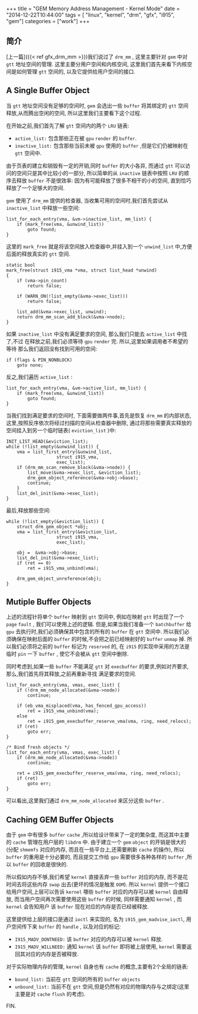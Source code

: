 +++
title = "GEM Memory Address Management - Kernel Mode"
date = "2014-12-22T10:44:00"
tags = [ "linux", "kernel", "drm", "gfx", "i915", "gem"]
categories = ["work"]
+++

## 简介

[上一篇]({{< ref gfx_drm_mm >}})我们说过了 `drm_mm` ,
这里主要针对 `gem` 中对 `gtt` 地址空间的管理.
这里主要分用户空间和内核空间, 这里我们首先来看下内核空间是如何管理 `gtt` 空间的,
以及它提供给用户空间的接口.

## A Single Buffer Object

当 `gtt` 地址空间没有足够的空间时, `gem` 会选出一些 `buffer` 将其绑定的 `gtt`
空间释放,从而腾出空闲的空间,
所以这里我们主要看下这个过程.

在开始之前,我们首先了解 `gtt` 空间内的两个 `LRU` 链表:

- `active_list:` 包含那些正在被 `gpu` `render` 的 `buffer`.
- `inactive_list:` 包含那些当前未被 `gpu` 使用的 `buffer` ,但是它们仍被映射在 `gtt` 空间中.

由于页表的建立和销毁有一定的开销,同时 `buffer` 的大小各异,
而通过 `gtt` 可以访问的空间只是其中比较小的一部分,
所以简单的从 `inactive` 链表中按照 `LRU` 的顺序去释放 `buffer`
不是很效率: 因为有可能释放了很多不相干的小的空间,
直到恰巧释放了一个足够大的空间.

`gem` 使用了 `drm_mm` 提供的检查器,
当收集可用的空间时,我们首先尝试从 `inactive_list` 中释放一些空间:

```
list_for_each_entry(vma, &vm->inactive_list, mm_list) {
	if (mark_free(vma, &unwind_list))
		goto found;
}
```

这里的 `mark_free` 就是将该空间放入检查器中,并挂入到一个 `unwind_list`
中,方便后面的释放真实的 `gtt` 空间.

```
static bool
mark_free(struct i915_vma *vma, struct list_head *unwind)
{
	if (vma->pin_count)
		return false;

	if (WARN_ON(!list_empty(&vma->exec_list)))
		return false;

	list_add(&vma->exec_list, unwind);
	return drm_mm_scan_add_block(&vma->node);
}
```

如果 `inactive_list` 中没有满足要求的空间,
那么我们只能去 `active_list` 中找了,不过
在释放之前,我们必须等待 `gpu` `render` 完.
所以,这里如果调用者不希望的等待
那么我们返回没有找到可用的空间:

```
if (flags & PIN_NONBLOCK)
	goto none;
```

反之,我们遍历 `active_list` :

```
list_for_each_entry(vma, &vm->active_list, mm_list) {
	if (mark_free(vma, &unwind_list))
		goto found;
}
```

当我们找到满足要求的空间时,
下面需要做两件事,首先是恢复 `drm_mm` 的内部状态,
这里,按照反序依次将经过扫描的空间从检查器中删除,
通过将那些需要真实释放的空间挂入到另一个临时链表( `eviction_list` )中:

```
INIT_LIST_HEAD(&eviction_list);
while (!list_empty(&unwind_list)) {
	vma = list_first_entry(&unwind_list,
			       struct i915_vma,
			       exec_list);
	if (drm_mm_scan_remove_block(&vma->node)) {
		list_move(&vma->exec_list, &eviction_list);
		drm_gem_object_reference(&vma->obj->base);
		continue;
	}
	list_del_init(&vma->exec_list);
}
```

最后,释放那些空间:

```
while (!list_empty(&eviction_list)) {
	struct drm_gem_object *obj;
	vma = list_first_entry(&eviction_list,
			       struct i915_vma,
			       exec_list);

	obj =  &vma->obj->base;
	list_del_init(&vma->exec_list);
	if (ret == 0)
		ret = i915_vma_unbind(vma);

	drm_gem_object_unreference(obj);
}
```

## Mutiple Buffer Objects

上述的流程针将单个 `buffer` 映射到 `gtt` 空间中,
例如在映射 `gtt` 时出现了一个 `page` `fault` ,
我们可以使用上述的逻辑.
但是,如果当我们准备一个 `batchbuffer` 给 `gpu`
去执行时,我们必须确保其中包含的所有的 `buffer`
在 `gtt` 空间中. 所以我们必须确保在映射后面的 `buffer`
的时候,不会把之前已经映射好的 `buffer` `unmap` 掉.
所以我们必须将之前的 `buffer` 标记为 `reserved` 的,
在 `i915` 的实现中采用的方法是临时 `pin` 一下 `buffer` ,
使它不会被从 `gtt` 空间中删除.

同时考虑到,如果一些 `buffer` 不能满足 `gtt` 对 `execbuffer`
的要求,例如对齐要求,那么,我们首先将其释放,之前再重新寻找
满足要求的空间.

```
list_for_each_entry(vma, vmas, exec_list) {
	if (!drm_mm_node_allocated(&vma->node))
		continue;

	if (eb_vma_misplaced(vma, has_fenced_gpu_access))
		ret = i915_vma_unbind(vma);
	else
		ret = i915_gem_execbuffer_reserve_vma(vma, ring, need_relocs);
	if (ret)
		goto err;
}

/* Bind fresh objects */
list_for_each_entry(vma, vmas, exec_list) {
	if (drm_mm_node_allocated(&vma->node))
		continue;

	ret = i915_gem_execbuffer_reserve_vma(vma, ring, need_relocs);
	if (ret)
		goto err;
}
```

可以看出,这里我们通过 `drm_mm_node_allocated` 来区分这些 `buffer` .

## Caching GEM Buffer Objects

由于 `gem` 中有很多 `buffer` `cache` ,所以给设计带来了一定的繁杂度,
而这其中主要的 `cache` 管理在用户层的 `libdrm` 中.
由于建立一个 `gem` `object` 的开销是很大的(分配 `shmemfs` 对应的内存,
而且在一些平台上,还需要刷新 `cache` 的操作), 所以 `buffer` 的重用是十分必要的,
而且提交工作给 `gpu` 需要很多各种各样的 `buffer` ,所以 `buffer` 的回收是很快的.

所以假如内存不够,我们希望 `kernel` 直接丢弃一些 `buffer` 对应的内存,
而不是花时间去将这些内存 `swap` 出去(更坏的情况是触发 `OOM`).
所以 `kernel` 提供一个接口给用户空间,上层可以告诉 `kernel`
哪些 `buffer` 对应的内存可以被 `kernel` 自由释放,
而当用户空间再次需要使用这些 `buffer` 的时候,
同样需要通知 `kernel` , 而 `kernel` 会告知用户
该 `buffer` 现在对应的内存是否已经被释放.

这里提供给上层的接口是通过 `ioctl` 来实现的,
名为 `i915_gem_madvise_ioctl`,
用户空间传下来 `buffer` 的 `handle` ,
以及对应的标记:

- `I915_MADV_DONTNEED:` 该 `buffer` 对应的内存可以被 `kernel` 释放.
- `I915_MADV_WILLNEED:` 通知 `kernel` 该 `buffer` 即将被上层使用, `kernel` 需要返回其对应的内存是否被释放.

对于实际物理内存的管理, `kernel` 自身也有 `cache` 的概念,主要有2个全局的链表:

- `bound_list:` 当前在 `gtt` 空间的所有的 `buffer` `objects`
- `unbound_list:` 当前不在 `gtt` 空间,但是仍然有对应的物理内存与之绑定(这里主要是对 `cache` `flush` 的考虑).

FIN.
